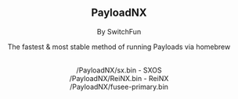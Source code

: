 <center>
  <h2>PayloadNX</h2>
  <p>By SwitchFun</p>
  <br\>
    <p>The fastest & most stable method of running Payloads via homebrew</p>
    <br\>
      <p>
    <br>
    /PayloadNX/sx.bin - SXOS 
        <br>
/PayloadNX/ReiNX.bin - ReiNX 
<br>
/PayloadNX/fusee-primary.bin 
</p>
</center>
